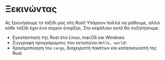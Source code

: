 # Ξεκινώντας 

Ας ξεκινήσουμε το ταξίδι μας στη Rust! Υπάρουν πολλά να μάθουμε, αλλά κάθε 
ταξίδι έχει ένα σημείο έναρξης. Στο κεφάλαιο αυτό θα συζητήσουμε:

* Εγκατάσταση της Rust στα Linux, macOS και Windows
* Συγγραφή προγράμαμτος που εκτυπώνει `Hello, world!`
* Χρησιμοποίηση του `cargo`, διαχειριστή πακέτων και κατασκευαστή της Rust.
